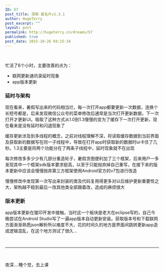 ```yaml
---
ID: 57
post_title: 深夜·星名片v1.3.1
author: HugeTerry
post_excerpt: ""
layout: post
permalink: http://hugeterry.cn/dreams/57
published: true
post_date: 2015-10-26 04:15:34
---
```

&nbsp;

忙活了6个小时，主要改善的点为：
<ul>
	<li>联网更新通讯录延时现象</li>
	<li>app版本更新</li>
</ul>
<h3>延时与架构</h3>
现在看来，暑假写出来的代码相当烂，每一次打开app都要更新一次数据，连换个长短号都是，后来发现微信公众号的菜单修改后通常是当次打开更新数据，下一次打开才更新UI。吸取了这种方式从1.0到1.3慢慢的变为了缓存下一次打开更新，现在看来是没有延时和闪退现象了

缓存更新涉及到多线程的概念，之前对线程理解不深，将读取缓存数据到当前界面及获取新的数据写在同一子线程中，导致在打开app时获取新的数据时ui卡住了几秒。1.3主要是将两个功能分在了两条子线程中，延时现象就不在出现

每次修改多多少少有几部分重造轮子，暑假贪图便利加了三个框架，后来用户一多发现其中一个框架sdk版本要求挺高，以至于只能抛弃掉自己重写，在接下来的版本更新中应该会慢慢抛弃第三方框架使用Android官方的v7包进行改造

慢慢修改中发现第一次写出来封装的类及代码复用得更多对以后维护更新重要性之大，架构越不稳到最后一改其他类全部跟着改，造成的麻烦很大
<h3>版本更新</h3>
app版本更新在猩印开发中接触，当时这一个板块是老大在eclipse写的，自己今晚尝试在Android Studio写了一遍app版本自动更新安装。获取版本号和下载联网方面渐渐熟悉json解析所以难度不大，花的时间久的地方是界面间跳转更新app造成逻辑混乱，在这个地方测试了很久...

&nbsp;

<hr />

&nbsp;

夜深....睡个觉，去上课

&nbsp;